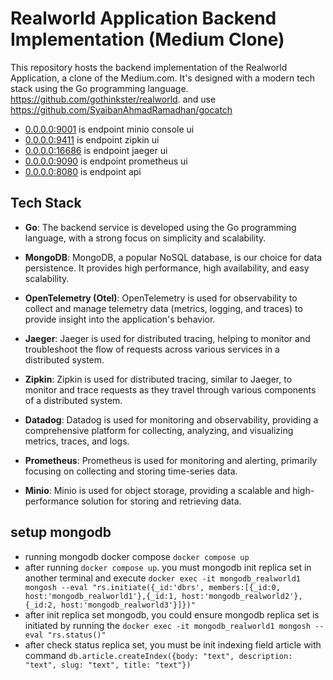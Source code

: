 # Realworld Application Backend Implementation (Medium Clone)

This repository hosts the backend implementation of the Realworld Application, a clone of the Medium.com. It's designed with a modern tech stack using the Go programming language.
https://github.com/gothinkster/realworld. and use https://github.com/SyaibanAhmadRamadhan/gocatch
- [0.0.0.0:9001](http://0.0.0.0:9001) is endpoint minio console ui
- [0.0.0.0:9411](http://0.0.0.0:9411) is endpoint zipkin ui
- [0.0.0.0:16686](http://0.0.0.0:16686) is endpoint jaeger ui
- [0.0.0.0:9090](http://0.0.0.0:9090) is endpoint prometheus ui
- [0.0.0.0:8080](http://0.0.0.0:8080) is endpoint api

## Tech Stack

- **Go**: The backend service is developed using the Go programming language, with a strong focus on simplicity and scalability.

- **MongoDB**: MongoDB, a popular NoSQL database, is our choice for data persistence. It provides high performance, high availability, and easy scalability.

- **OpenTelemetry (Otel)**: OpenTelemetry is used for observability to collect and manage telemetry data (metrics, logging, and traces) to provide insight into the application's behavior.

- **Jaeger**: Jaeger is used for distributed tracing, helping to monitor and troubleshoot the flow of requests across various services in a distributed system.

- **Zipkin**: Zipkin is used for distributed tracing, similar to Jaeger, to monitor and trace requests as they travel through various components of a distributed system.

- **Datadog**: Datadog is used for monitoring and observability, providing a comprehensive platform for collecting, analyzing, and visualizing metrics, traces, and logs.

- **Prometheus**: Prometheus is used for monitoring and alerting, primarily focusing on collecting and storing time-series data.

- **Minio**: Minio is used for object storage, providing a scalable and high-performance solution for storing and retrieving data.

## setup mongodb
- running mongodb docker compose ```docker compose up```
- after running ```docker compose up```. you must mongodb init replica set in another terminal and execute 
   ```docker exec -it mongodb_realworld1 mongosh --eval "rs.initiate({_id:'dbrs', members:[{_id:0, host:'mongodb_realworld1'},{_id:1, host:'mongodb_realworld2'},{_id:2, host:'mongodb_realworld3'}]})"```
- after init replica set mongodb, you could ensure mongodb replica set is initiated by running the ```docker exec -it mongodb_realworld1 mongosh --eval "rs.status()"```
- after check status replica set, you must be init indexing field article with command ```db.article.createIndex({body: "text", description: "text", slug: "text", title: "text"})```